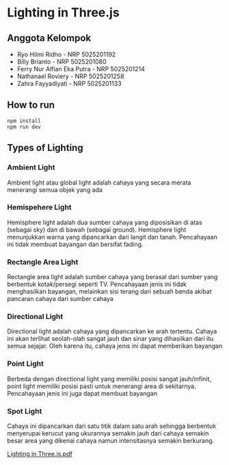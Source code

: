 # Lighting in Three.js

## Anggota Kelompok
- Ryo Hilmi Ridho - NRP 5025201192
- Billy Brianto - NRP 5025201080
- Ferry Nur Alfian Eka Putra - NRP 5025201214
- Nathanael Roviery - NRP 5025201258
- Zahra Fayyadiyati - NRP 5025201133

## How to run
```
npm install
npm run dev
```

## Types of Lighting

### Ambient Light
Ambient light atau global light adalah cahaya yang secara merata menerangi semua objek yang ada

### Hemispehere Light
Hemisphere light adalah dua sumber cahaya yang diposisikan di atas (sebagai sky) dan di bawah (sebagai ground). Hemisphere light menunjukkan warna yang dipancarkan dari langit dan tanah. Pencahayaan ini tidak membuat bayangan dan bersifat fading.

### Rectangle Area Light
Rectangle area light adalah sumber cahaya yang berasal dari sumber yang berbentuk kotak/persegi seperti TV. Pencahayaan jenis ini tidak menghasilkan bayangan, melainkan sisi terang dari sebuah benda akibat pancaran cahaya dari sumber cahaya

### Directional Light
Directional light adalah cahaya yang dipancarkan ke arah tertentu. Cahaya ini akan terlihat seolah-olah sangat jauh dan sinar yang dihasilkan dari itu semua sejajar. Oleh karena itu, cahaya jenis ini dapat memberikan bayangan

### Point Light
Berbeda dengan directional light yang memiliki posisi sangat jauh/infinit, point light memiliki posisi pasti untuk menerangi area di sekitarnya. Pencahayaan jenis ini juga dapat membuat bayangan

### Spot Light
Cahaya ini dipancarkan dari satu titik dalam satu arah sehingga berbentuk menyerupai kerucut yang ukurannya semakin jauh dari cahaya semakin besar area yang dikenai cahaya namun intensitasnya semakin berkurang.

[Lighting in Three.js.pdf](https://github.com/cg20221d/presentasi-threejs-smitty-werbenjagermanjensen/files/9658497/Lighting.in.Three.js.pdf)

